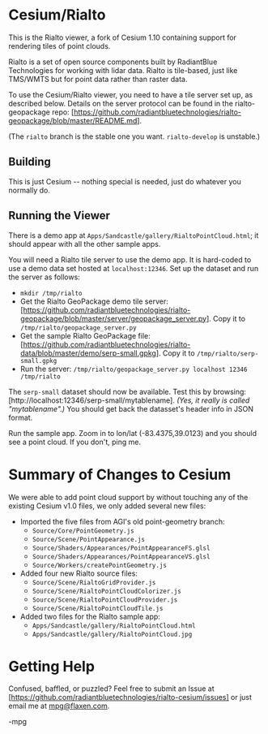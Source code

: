 Cesium/Rialto
=============

This is the Rialto viewer, a fork of Cesium 1.10 containing support for
rendering tiles of point clouds.

Rialto is a set of open source components built by RadiantBlue Technologies
for working with lidar data. Rialto is tile-based, just like TMS/WMTS but
for point data rather than raster data.

To use the Cesium/Rialto viewer, you need to have a tile server set up,
as described below. Details on the server protocol can be found in the
rialto-geopackage repo: [https://github.com/radiantbluetechnologies/rialto-geopackage/blob/master/README.md].

(The `rialto` branch is the stable one you want. `rialto-develop` is unstable.)


Building
--------

This is just Cesium -- nothing special is needed, just do whatever you
normally do.



Running the Viewer
------------------

There is a demo app at `Apps/Sandcastle/gallery/RialtoPointCloud.html`; it
should appear with all the other sample apps.

You will need a Rialto tile server to use the demo app. It is hard-coded to use a demo data set hosted at `localhost:12346`. Set up the dataset and
run the server as follows:
  * `mkdir /tmp/rialto`
  * Get the Rialto GeoPackage demo tile server: [https://github.com/radiantbluetechnologies/rialto-geopackage/blob/master/server/geopackage_server.py]. Copy it to `/tmp/rialto/geopackage_server.py`
  * Get the sample Rialto GeoPackage file: [https://github.com/radiantbluetechnologies/rialto-data/blob/master/demo/serp-small.gpkg]. Copy it to `/tmp/rialto/serp-small.gpkg`
  * Run the server: `/tmp/rialto/geopackage_server.py localhost 12346 /tmp/rialto`

The `serp-small` dataset should now be available. Test this by browsing:
[http://localhost:12346/serp-small/mytablename]. _(Yes, it really is
called "mytablename".)_ You should get back the datasset's header info in
JSON format.

Run the sample app. Zoom in to lon/lat (-83.4375,39.0123) and you should see
a point cloud. If you don't, ping me.



Summary of Changes to Cesium
============================

We were able to add point cloud support by without touching any of the 
existing Cesium v1.0 files, we only added several new files:
  * Imported the five files from AGI's old point-geometry branch:
    * `Source/Core/PointGeometry.js`
    * `Source/Scene/PointAppearance.js`
    * `Source/Shaders/Appearances/PointAppearanceFS.glsl`
    * `Source/Shaders/Appearances/PointAppearanceVS.glsl`
    * `Source/Workers/createPointGeometry.js`
  * Added four new Rialto source files:
    * `Source/Scene/RialtoGridProvider.js`
    * `Source/Scene/RialtoPointCloudColorizer.js`
    * `Source/Scene/RialtoPointCloudProvider.js`
    * `Source/Scene/RialtoPointCloudTile.js`
  * Added two files for the Rialto sample app:
    * `Apps/Sandcastle/gallery/RialtoPointCloud.html`
    * `Apps/Sandcastle/gallery/RialtoPointCloud.jpg`


    
Getting Help
============

Confused, baffled, or puzzled? Feel free to submit an Issue at
[https://github.com/radiantbluetechnologies/rialto-cesium/issues] or
just email me at mpg@flaxen.com.

-mpg



